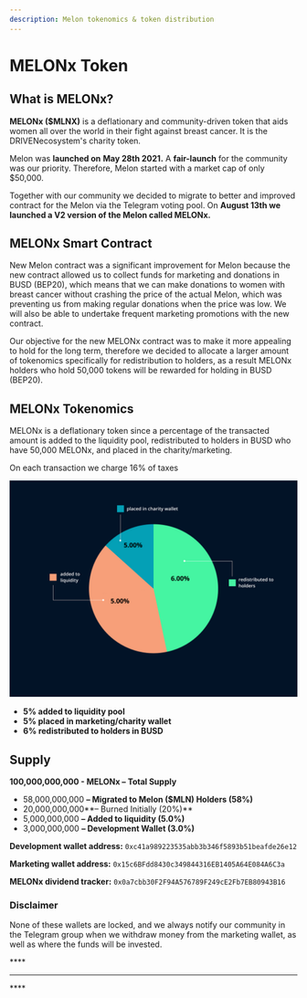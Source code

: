 ```yaml
---
description: Melon tokenomics & token distribution
---
```


# MELONx Token

## What is MELONx?

**MELONx \($MLNX\)** is a deflationary and community-driven token that aids women all over the world in their fight against breast cancer. It is the DRIVENecosystem's charity token.

Melon was **launched on** **May 28th 2021.** A **fair-launch** for the community was our priority. Therefore, Melon started with a market cap of only $50,000.

Together with our community we decided to migrate to better and improved contract for the Melon via the Telegram voting pool. On **August 13th we launched a V2 version of the Melon called MELONx.**

## MELONx Smart Contract

New Melon contract was a significant improvement for Melon because the new contract allowed us to collect funds for marketing and donations in BUSD \(BEP20\), which means that we can make donations to women with breast cancer without crashing the price of the actual Melon, which was preventing us from making regular donations when the price was low. We will also be able to undertake frequent marketing promotions with the new contract. 

Our objective for the new MELONx contract was to make it more appealing to hold for the long term, therefore we decided to allocate a larger amount of tokenomics specifically for redistribution to holders, as a result MELONx holders who hold 50,000 tokens will be rewarded for holding in BUSD \(BEP20\).

## **MELONx Tokenomics**

MELONx is a deflationary token since a percentage of the transacted amount is added to the liquidity pool, redistributed to holders in BUSD who have 50,000 MELONx, and placed in the charity/marketing.

On each transaction we charge 16% of taxes

![](../.gitbook/assets/frame-63.jpg)

* **5% added to liquidity pool**
* **5% placed in marketing/charity wallet**
* **6% redistributed to holders in BUSD**

## Supply

**100,000,000,000  - MELONx – Total Supply**

* 58,000,000,000 **– Migrated to Melon \($MLN\) Holders \(58%\)**
* 20,000,000,000**– Burned Initially \(20%\)**
* 5,000,000,000 **– Added to liquidity \(5.0%\)**
* 3,000,000,000 **– Development Wallet \(3.0%\)**

**Development wallet address:** `0xc41a989223535abb3b346f5893b51beafde26e12`

**Marketing wallet address:** `0x15c6BFdd8430c349844316EB1405A64E084A6C3a`

**MELONx dividend tracker:** `0x0a7cbb30F2F94A576789F249cE2Fb7EB80943B16`

### **Disclaimer** 

None of these wallets are locked, and we always notify our community in the Telegram group when we withdraw money from the marketing wallet, as well as where the funds will be invested.

\*\*\*\*



  
****

\*\*\*\*

